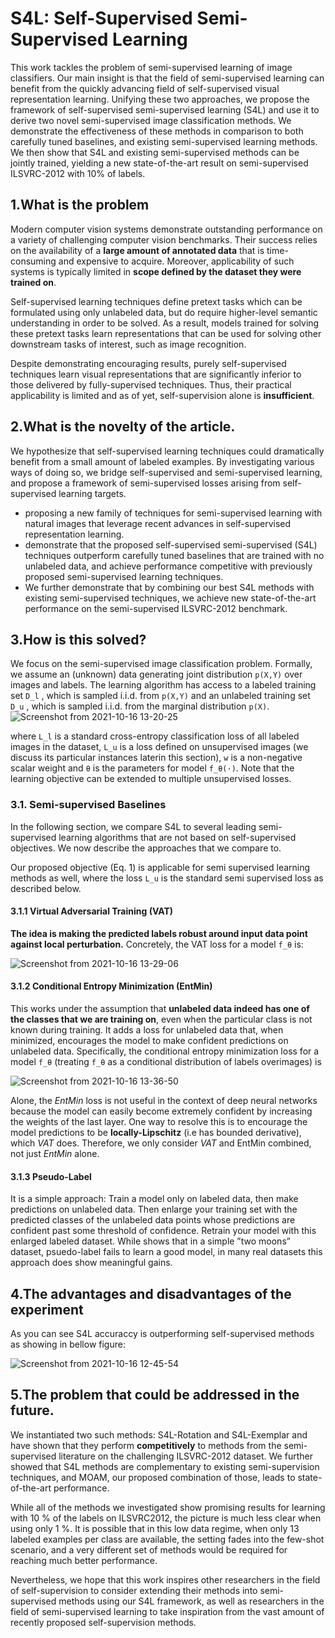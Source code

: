 # S4L: Self-Supervised Semi-Supervised Learning
This work tackles the problem of semi-supervised learning of image classifiers. Our main insight is that the field of semi-supervised learning can benefit from the quickly advancing field of self-supervised visual representation learning. Unifying these two approaches, we propose the framework of self-supervised semi-supervised learning (S4L) and use it to derive two novel semi-supervised image classification methods. We demonstrate the effectiveness of these methods in comparison to both carefully tuned baselines, and existing semi-supervised learning methods. We then show that S4L and existing semi-supervised methods can be jointly trained, yielding a new state-of-the-art result on semi-supervised ILSVRC-2012 with 10% of labels.

## 1.What is the problem
Modern computer vision systems demonstrate outstanding performance on a variety of challenging computer vision benchmarks. Their success relies on the availability of a **large amount of annotated data** that is time-consuming and expensive to acquire. Moreover, applicability of such systems is typically limited in **scope defined by the dataset they were trained on**.

Self-supervised learning techniques define pretext tasks which can be formulated using only unlabeled data, but do require higher-level semantic understanding in order to be solved. As a result, models trained for solving these pretext tasks learn representations that can be used for solving other downstream tasks of interest, such as image recognition.

Despite demonstrating encouraging results, purely self-supervised techniques learn visual representations that are significantly inferior to those delivered by fully-supervised techniques. Thus, their practical applicability is limited and as of yet, self-supervision alone is **insufficient**.

## 2.What is the novelty of the article.
We hypothesize that self-supervised learning techniques could dramatically benefit from a small amount of labeled examples. By investigating various ways of doing so, we bridge self-supervised and semi-supervised learning, and propose a framework of semi-supervised losses arising from self-supervised learning targets.

+ proposing a new family of techniques for semi-supervised learning with natural images that leverage recent advances in self-supervised representation learning.
+ demonstrate that the proposed self-supervised semi-supervised (S4L) techniques outperform carefully tuned baselines that are trained with no unlabeled data, and achieve performance competitive with previously proposed semi-supervised learning techniques.
+ We further demonstrate that by combining our best S4L methods with existing semi-supervised techniques, we achieve new state-of-the-art performance on the semi-supervised ILSVRC-2012 benchmark.

## 3.How is this solved?
We focus on the semi-supervised image classification problem. Formally, we assume an (unknown) data generating joint distribution `p(X,Y)` over images and labels. The learning algorithm has access to a labeled training set `D_l` , which is sampled i.i.d. from `p(X,Y)` and an unlabeled training set `D_u` , which is sampled i.i.d. from the marginal distribution `p(X)`.
![Screenshot from 2021-10-16 13-20-25](https://user-images.githubusercontent.com/43045767/137583067-1a0e522c-34d4-4ce2-a273-afad4bebd225.png)

where `L_l` is a standard cross-entropy classification loss of all labeled images in the dataset, `L_u` is a loss defined on unsupervised images (we discuss its particular instances laterin this section), `w` is a non-negative scalar weight and `θ` is the parameters for model `f_θ(·)`. Note that the learning objective can be extended to multiple unsupervised losses.


### 3.1. Semi-supervised Baselines
In the following section, we compare S4L to several leading semi-supervised learning algorithms that are not based on self-supervised objectives. We now describe the approaches that we compare to.

Our proposed objective (Eq. 1) is applicable for semi supervised learning methods as well, where the loss `L_u` is the standard semi supervised loss as described below.
#### 3.1.1 Virtual Adversarial Training (VAT)
**The idea is making the predicted labels robust around input data point against local perturbation.** Concretely, the VAT loss for a model `f_θ` is:

![Screenshot from 2021-10-16 13-29-06](https://user-images.githubusercontent.com/43045767/137583265-cf5ac651-5d0d-423f-a9cf-f0b5bb9b6d28.png)

#### 3.1.2 Conditional Entropy Minimization (EntMin)
This works under the assumption that **unlabeled data indeed has one of the classes that we are training on**, even when the particular class is not known during training. It adds a loss for unlabeled data that, when minimized, encourages the model to make confident predictions on unlabeled data. Specifically, the conditional entropy minimization loss for a model `f_θ` (treating `f_θ` as a conditional distribution of labels overimages) is

![Screenshot from 2021-10-16 13-36-50](https://user-images.githubusercontent.com/43045767/137583452-a926cd20-235a-4719-b2f4-31a1c87dc518.png)

Alone, the _EntMin_ loss is not useful in the context of deep neural networks because the model can easily become extremely confident by increasing the weights of the last layer. One way to resolve this is to encourage the model predictions to be **locally-Lipschitz** (i.e has bounded derivative), which _VAT_ does. Therefore, we only consider _VAT_ and EntMin combined, not just _EntMin_ alone.

#### 3.1.3 Pseudo-Label
It is a simple approach: Train a model only on labeled data, then make predictions on unlabeled data. Then enlarge your training set with the predicted classes of the unlabeled data points whose predictions are confident past some threshold of confidence. Retrain your model with this enlarged labeled dataset. While shows that in a simple ”two moons” dataset, psuedo-label fails to learn a good model, in many real datasets this approach does show meaningful gains.

## 4.The advantages and disadvantages of the experiment
As you can see S4L accuraccy is outperforming self-supervised methods as showing in bellow figure:

![Screenshot from 2021-10-16 12-45-54](https://user-images.githubusercontent.com/43045767/137582409-5ffffdac-1d48-4c59-aa1f-bf5581feac1c.png)

## 5.The problem that could be addressed in the future.
We instantiated two such methods: S4L-Rotation and S4L-Exemplar and have shown that they perform **competitively** to methods from the semi-supervised literature on the challenging ILSVRC-2012 dataset. We further showed that S4L methods are complementary to existing semi-supervision techniques, and MOAM, our proposed combination of those, leads to state-of-the-art performance.

While all of the methods we investigated show promising results for learning with 10 % of the labels on ILSVRC2012, the picture is much less clear when using only 1 %. It is possible that in this low data regime, when only 13 labeled examples per class are available, the setting fades into the few-shot scenario, and a very different set of methods would be required for reaching much better performance.

Nevertheless, we hope that this work inspires other researchers in the field of self-supervision to consider extending their methods into semi-supervised methods using our S4L framework, as well as researchers in the field of semi-supervised learning to take inspiration from the vast amount of recently proposed self-supervision methods.
